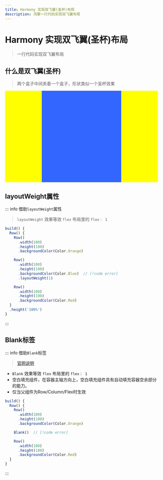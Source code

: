 ```yaml
---
title: Harmony 实现双飞翼(圣杯)布局
description: 鸿蒙一行代码实现双飞翼布局
---
```


# Harmony 实现双飞翼(圣杯)布局
> 一行代码实现双飞翼布局

## 什么是双飞翼(圣杯)

> 两个盒子中间夹着一个盒子，形状类似一个圣杯效果

<div class="cont-box">
  <div class="cb-side"></div>
  <div class="cb-center"></div>
  <div class="cb-side"></div>
</div>


## layoutWeight属性
::: info 借助`layoutWeight`属性
>  `layoutWeight` 效果等效 `flex` 布局里的 `flex： 1`
```js
build() {
  Row() {
    Row()
      .width(100)
      .height(100)
      .backgroundColor(Color.Orange)

    Row()
      .width(100)
      .height(100)
      .backgroundColor(Color.Blue)  // [!code error]
      .layoutWeight(1)

    Row()
      .width(100)
      .height(100)
      .backgroundColor(Color.Red)
  }
  .height('100%')
}
```
:::

## Blank标签
::: info 借助`Blank`标签
> [官网说明](https://developer.huawei.com/consumer/cn/doc/harmonyos-references-V2/ts-basic-components-blank-0000001428061724-V2)
- `Blank` 效果等效 `flex` 布局里的 `flex： 1`
- 空白填充组件，在容器主轴方向上，空白填充组件具有自动填充容器空余部分的能力。
- 仅当父组件为Row/Column/Flex时生效
```js
build() {
  Row() {
    Row()
      .width(100)
      .height(100)
      .backgroundColor(Color.Orange)

    Blank()  // [!code error]

    Row()
      .width(100)
      .height(100)
      .backgroundColor(Color.Red)
  }
}
```
:::

<style lang="scss" scoped>
.cont-box{
    width: 100%;
    height: 300px;
    display: flex;
}

.cb-center {
    flex: 1;
    background-color: #3366ff;
}

.cb-side {
    width: 24%;
    height: 100%;
    background-color: yellow;
}
</style>
